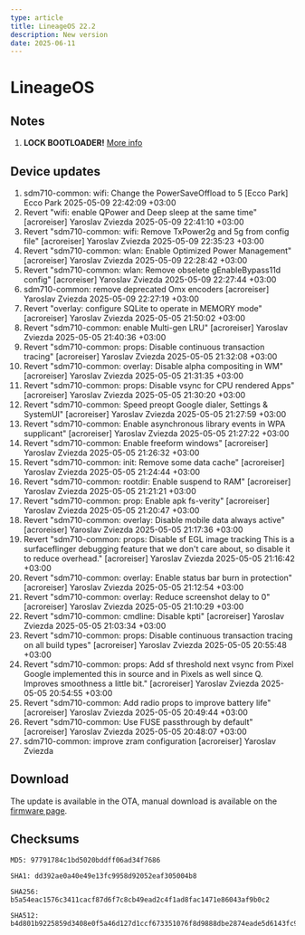 ```yaml
---
type: article
title: LineageOS 22.2
description: New version
date: 2025-06-11
---
```


# LineageOS <Badge type="tip" text="22.2" /> <Badge type="danger" text="Lock Support" />

## Notes
1. **LOCK BOOTLOADER!** [More info](/guides/lock)

## Device updates

1. sdm710-common: wifi: Change the PowerSaveOffload to 5
[Ecco Park] Ecco Park
2025-05-09 22:42:09 +03:00
1. Revert "wifi: enable QPower and Deep sleep at the same time" [acroreiser]
Yaroslav Zviezda
2025-05-09 22:41:10 +03:00
1. Revert "sdm710-common: wifi: Remove TxPower2g and 5g from config file" [acroreiser]
Yaroslav Zviezda
2025-05-09 22:35:23 +03:00
1. Revert "sdm710-common: wlan: Enable Optimized Power Management" [acroreiser]
Yaroslav Zviezda
2025-05-09 22:28:42 +03:00
1. Revert "sdm710-common: wlan: Remove obselete gEnableBypass11d config" [acroreiser]
Yaroslav Zviezda
2025-05-09 22:27:44 +03:00
1. sdm710-common: remove deprecated Omx encoders [acroreiser]
Yaroslav Zviezda
2025-05-09 22:27:19 +03:00
1. Revert "overlay: configure SQLite to operate in MEMORY mode" [acroreiser]
Yaroslav Zviezda
2025-05-05 21:50:02 +03:00
1. Revert "sdm710-common: enable Multi-gen LRU" [acroreiser]
Yaroslav Zviezda
2025-05-05 21:40:36 +03:00
1. Revert "sdm710-common: props: Disable continuous transaction tracing" [acroreiser]
Yaroslav Zviezda
2025-05-05 21:32:08 +03:00
1. Revert "sdm710-common: overlay: Disable alpha compositing in WM" [acroreiser]
Yaroslav Zviezda
2025-05-05 21:31:35 +03:00
1. Revert "sdm710-common: props: Disable vsync for CPU rendered Apps" [acroreiser]
Yaroslav Zviezda
2025-05-05 21:30:20 +03:00
1. Revert "sdm710-common: Speed preopt Google dialer, Settings & SystemUI" [acroreiser]
Yaroslav Zviezda
2025-05-05 21:27:59 +03:00
1. Revert "sdm710-common: Enable asynchronous library events in WPA supplicant" [acroreiser]
Yaroslav Zviezda
2025-05-05 21:27:22 +03:00
1.  Revert "sdm710-common: Enable freeform windows" [acroreiser]
Yaroslav Zviezda
2025-05-05 21:26:32 +03:00
1. Revert "sdm710-common: init: Remove some data cache" [acroreiser]
Yaroslav Zviezda
2025-05-05 21:24:44 +03:00
1. Revert "sdm710-common: rootdir: Enable suspend to RAM" [acroreiser]
Yaroslav Zviezda
2025-05-05 21:21:21 +03:00
1. Revert "sdm710-common: prop: Enable apk fs-verity" [acroreiser]
Yaroslav Zviezda
2025-05-05 21:20:47 +03:00
1. Revert "sdm710-common: overlay: Disable mobile data always active" [acroreiser]
Yaroslav Zviezda
2025-05-05 21:17:36 +03:00
1. Revert "sdm710-common: props: Disable sf EGL image tracking This is a surfaceflinger debugging feature that we don't care about, so disable it to reduce overhead." [acroreiser]
Yaroslav Zviezda
2025-05-05 21:16:42 +03:00
1. Revert "sdm710-common: overlay: Enable status bar burn in protection" [acroreiser]
Yaroslav Zviezda
2025-05-05 21:12:54 +03:00
1. Revert "sdm710-common: overlay: Reduce screenshot delay to 0" [acroreiser]
Yaroslav Zviezda
2025-05-05 21:10:29 +03:00
1. Revert "sdm710-common: cmdline: Disable kpti" [acroreiser]
Yaroslav Zviezda
2025-05-05 21:03:34 +03:00
1. Revert "sdm710-common: props: Disable continuous transaction tracing on all build types" [acroreiser]
Yaroslav Zviezda
2025-05-05 20:55:48 +03:00
1. Revert "sdm710-common: props: Add sf threshold next vsync from Pixel Google implemented this in source and in Pixels as well since Q. Improves smoothness a little bit." [acroreiser]
Yaroslav Zviezda
2025-05-05 20:54:55 +03:00
1. Revert "sdm710-common: Add radio props to improve battery life" [acroreiser]
Yaroslav Zviezda
2025-05-05 20:49:44 +03:00
1. Revert "sdm710-common: Use FUSE passthrough by default" [acroreiser]
Yaroslav Zviezda
2025-05-05 20:48:07 +03:00
1. sdm710-common: improve zram configuration [acroreiser]
Yaroslav Zviezda


## Download

The update is available in the OTA, manual download is available on the [firmware page](/roms/a15/lineage).

## Checksums

```
MD5: 97791784c1bd5020bddff06ad34f7686
```

```
SHA1: dd392ae0a40e49e13fc9958d92052eaf305004b8
```

```
SHA256: b5a54eac1576c3411cacf87d6f7c8cb49ead2c4f1ad8fac1471e86043af9b0c2
```

```
SHA512: b4d801b9225859d3408e0f5a46d127d1ccf673351076f8d9888dbe2874eade5d6143fc98ba1c9570ed7040b4bdc708b685160525f493cb267f39b76c52c1e36a
```
